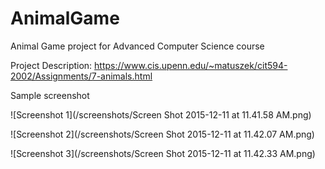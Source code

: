 # AnimalGame
Animal Game project for Advanced Computer Science course

Project Description: https://www.cis.upenn.edu/~matuszek/cit594-2002/Assignments/7-animals.html

Sample screenshot

![Screenshot 1](/screenshots/Screen Shot 2015-12-11 at 11.41.58 AM.png)

![Screenshot 2](/screenshots/Screen Shot 2015-12-11 at 11.42.07 AM.png)

![Screenshot 3](/screenshots/Screen Shot 2015-12-11 at 11.42.33 AM.png)

